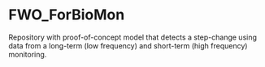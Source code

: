 # FWO_ForBioMon
Repository with proof-of-concept model that detects a step-change using data from a long-term (low frequency) and short-term (high frequency) monitoring.
